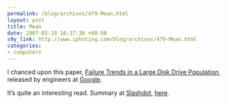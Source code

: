 ```yaml
--- 
permalink: /blog/archives/479-Mean.html
layout: post
title: Mean
date: 2007-02-18 16:37:38 +08:00
s9y_link: http://www.iphoting.com/blog/archives/479-Mean.html
categories: 
- computers
---
```

<p class="whiteline"><p>I chanced upon this paper, <a onclick="_gaq.push(['_trackPageview', '/extlink/labs.google.com/papers/disk_failures.pdf']);"  href="http://labs.google.com/papers/disk_failures.pdf">Failure Trends in a Large Disk Drive Population</a>, released by engineers at <a onclick="_gaq.push(['_trackPageview', '/extlink/www.google.com/']);"  href="http://www.google.com/">Google</a>.</p>
</p><p class="break"><p>It&#8217;s quite an interesting read. Summary at <a onclick="_gaq.push(['_trackPageview', '/extlink/slashdot.org/']);"  href="http://slashdot.org/">Slashdot</a>, <a onclick="_gaq.push(['_trackPageview', '/extlink/hardware.slashdot.org/article.pl?sid=07/02/18/0420247&amp;amp;from=rss']);"  href="http://hardware.slashdot.org/article.pl?sid=07/02/18/0420247&amp;from=rss">here</a>.</p></p>

